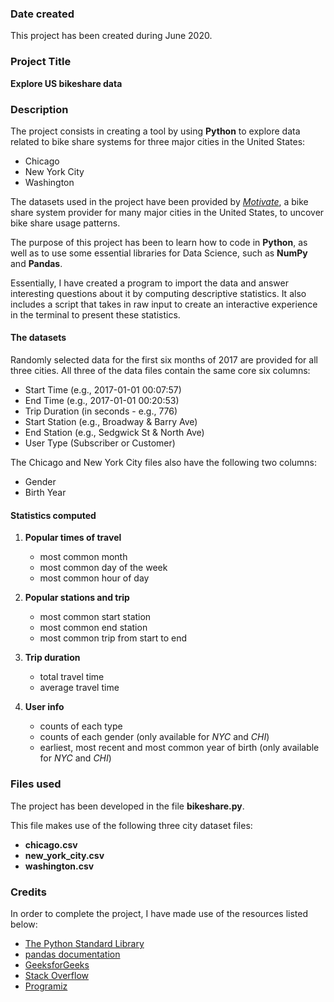 ### Date created
This project has been created during June 2020.

### Project Title
**Explore US bikeshare data**

### Description
The project consists in creating a tool by using **Python** to explore data related to bike share systems for three major cities in the United States:
* Chicago
* New York City
* Washington

The datasets used in the project have been provided by [*Motivate*](https://www.motivateco.com/), a bike share system provider for many major cities in the United States, to uncover bike share usage patterns.

The purpose of this project has been to learn how to code in **Python**, as well as to use some essential libraries for Data Science, such as **NumPy** and **Pandas**.

Essentially, I have created a program to import the data and answer interesting questions about it by computing descriptive statistics. It also includes a script that takes in raw input to create an interactive experience in the terminal to present these statistics.

#### The datasets

Randomly selected data for the first six months of 2017 are provided for all three cities. All three of the data files contain the same core six columns:
* Start Time (e.g., 2017-01-01 00:07:57)
* End Time (e.g., 2017-01-01 00:20:53)
* Trip Duration (in seconds - e.g., 776)
* Start Station (e.g., Broadway & Barry Ave)
* End Station (e.g., Sedgwick St & North Ave)
* User Type (Subscriber or Customer)

The Chicago and New York City files also have the following two columns:
* Gender
* Birth Year

#### Statistics computed

1. **Popular times of travel**
    * most common month
    * most common day of the week
    * most common hour of day


2. **Popular stations and trip**
    * most common start station
    * most common end station
    * most common trip from start to end


3. **Trip duration**
    * total travel time
    * average travel time


4. **User info**
    * counts of each type
    * counts of each gender (only available for *NYC* and *CHI*)
    * earliest, most recent and most common year of birth (only available for *NYC* and *CHI*)


### Files used
The project has been developed in the file **bikeshare.py**.

This file makes use of the following three city dataset files:
* __chicago.csv__
* __new_york_city.csv__
* __washington.csv__


### Credits
In order to complete the project, I have made use of the resources listed below:

* [The Python Standard Library](https://docs.python.org/3/library/index.html)
* [pandas documentation](https://pandas.pydata.org/docs/#)
* [GeeksforGeeks](https://www.geeksforgeeks.org/)
* [Stack Overflow](https://stackoverflow.com/)
* [Programiz](https://www.programiz.com/python-programming)
